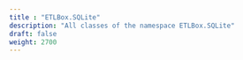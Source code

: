 ```yaml
---
title : "ETLBox.SQLite"
description: "All classes of the namespace ETLBox.SQLite"
draft: false
weight: 2700
---
```

